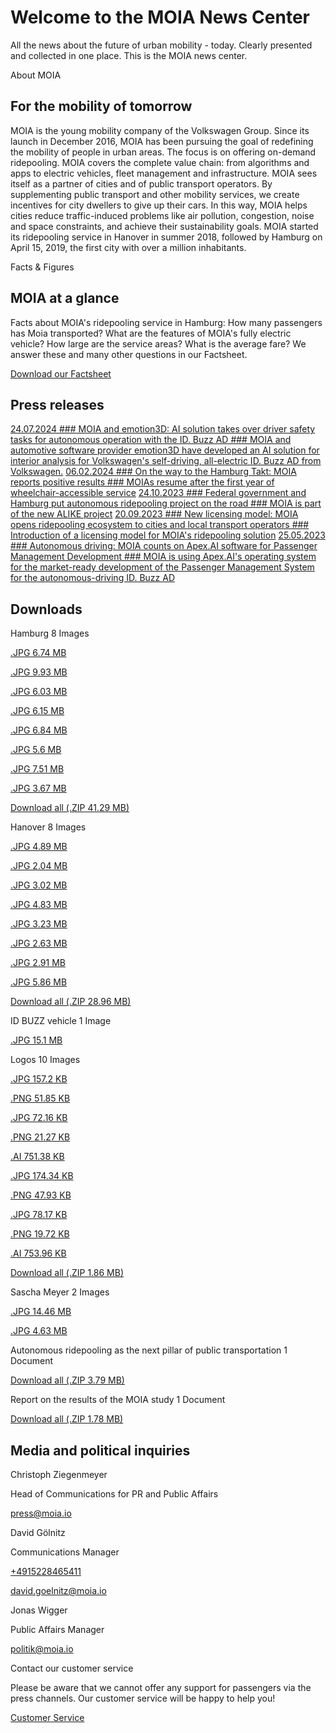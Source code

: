 Welcome to the MOIA News Center
==========

All the news about the future of urban mobility - today. Clearly presented and collected in one place. This is the MOIA news center.

About MOIA

For the mobility of tomorrow
----------

MOIA is the young mobility company of the Volkswagen Group. Since its launch in December 2016, MOIA has been pursuing the goal of redefining the mobility of people in urban areas. The focus is on offering on-demand ridepooling. MOIA covers the complete value chain: from algorithms and apps to electric vehicles, fleet management and infrastructure. MOIA sees itself as a partner of cities and of public transport operators. By supplementing public transport and other mobility services, we create incentives for city dwellers to give up their cars. In this way, MOIA helps cities reduce traffic-induced problems like air pollution, congestion, noise and space constraints, and achieve their sustainability goals. MOIA started its ridepooling service in Hanover in summer 2018, followed by Hamburg on April 15, 2019, the first city with over a million inhabitants.

Facts & Figures

MOIA at a glance
----------

Facts about MOIA's ridepooling service in Hamburg: How many passengers has Moia transported? What are the features of MOIA's fully electric vehicle? How large are the service areas? What is the average fare? We answer these and many other questions in our Factsheet.

[Download our Factsheet](https://www.moia.io/news-center/MOIA_Factsheet_Hamburg_EN.pdf)

Press releases
----------

[24.07.2024 ### MOIA and emotion3D: AI solution takes over driver safety tasks for autonomous operation with the ID. Buzz AD ### MOIA and automotive software provider emotion3D have developed an AI solution for interior analysis for Volkswagen's self-driving, all-electric ID. Buzz AD from Volkswagen.](https://www.moia.io/en/news-center/ai-takes-over-safety-tasks-from-the-driver)
[06.02.2024 ### On the way to the Hamburg Takt: MOIA reports positive results ### MOIAs resume after the first year of wheelchair-accessible service](https://www.moia.io/en/news-center/moia-reports-positive-results)
[24.10.2023 ### Federal government and Hamburg put autonomous ridepooling project on the road ### MOIA is part of the new ALIKE project](https://www.moia.io/en/news-center/federal-government-and-hamburg-put-autonomous-ridepooling-on-the-road)
[20.09.2023 ### New licensing model: MOIA opens ridepooling ecosystem to cities and local transport operators ### Introduction of a licensing model for MOIA's ridepooling solution](https://www.moia.io/en/news-center/new-licensing-model-moia-opens-ridepooling-ecosystem-to-cities-and-local-transport-operators)
[25.05.2023 ### Autonomous driving: MOIA counts on Apex.AI software for Passenger Management Development ### MOIA is using Apex.AI's operating system for the market-ready development of the Passenger Management System for the autonomous-driving ID. Buzz AD](https://www.moia.io/en/news-center/autonomous-driving-moia-counts-on-apex-ai-software-for-passenger-management-development)

Downloads
----------

Hamburg 8 Images

[.JPG 6.74 MB](https://www.moia.io/news-center/downloads/hamburg/MOIA_Ansicht1.jpg)

[](https://www.moia.io/news-center/downloads/hamburg/MOIA_Ansicht1.jpg)

[.JPG 9.93 MB](https://www.moia.io/news-center/downloads/hamburg/MOIA_Ansicht2.jpg)

[](https://www.moia.io/news-center/downloads/hamburg/MOIA_Ansicht2.jpg)

[.JPG 6.03 MB](https://www.moia.io/news-center/downloads/hamburg/MOIA_Ansicht3.jpg)

[](https://www.moia.io/news-center/downloads/hamburg/MOIA_Ansicht3.jpg)

[.JPG 6.15 MB](https://www.moia.io/news-center/downloads/hamburg/MOIA_rueckansicht1.jpg)

[](https://www.moia.io/news-center/downloads/hamburg/MOIA_rueckansicht1.jpg)

[.JPG 6.84 MB](https://www.moia.io/news-center/downloads/hamburg/MOIA_rueckansicht2.jpg)

[](https://www.moia.io/news-center/downloads/hamburg/MOIA_rueckansicht2.jpg)

[.JPG 5.6 MB](https://www.moia.io/news-center/downloads/hamburg/MOIA_innenansicht.jpg)

[](https://www.moia.io/news-center/downloads/hamburg/MOIA_innenansicht.jpg)

[.JPG 7.51 MB](https://www.moia.io/news-center/downloads/hamburg/MOIA_WAV%20mit%20Rampe.jpg)

[](https://www.moia.io/news-center/downloads/hamburg/MOIA_WAV%20mit%20Rampe.jpg)

[.JPG 3.67 MB](https://www.moia.io/news-center/downloads/hamburg/MOIA_WAV_Vorderansicht.jpg)

[](https://www.moia.io/news-center/downloads/hamburg/MOIA_WAV_Vorderansicht.jpg)

[Download all (.ZIP 41.29 MB)](https://www.moia.io/news-center/downloads/hamburg/MOIA%20in%20Hamburg.zip)

Hanover 8 Images

[.JPG 4.89 MB](https://www.moia.io/news-center/downloads/hannover/200817_MOIA_Ladefeld%20Hannover_Zoom.JPG)

[](https://www.moia.io/news-center/downloads/hannover/200817_MOIA_Ladefeld%20Hannover_Zoom.JPG)

[.JPG 2.04 MB](https://www.moia.io/news-center/downloads/hannover/200817_MOIA_Ladefeld%20Hannover.JPG)

[](https://www.moia.io/news-center/downloads/hannover/200817_MOIA_Ladefeld%20Hannover.JPG)

[.JPG 3.02 MB](https://www.moia.io/news-center/downloads/hannover/200817_MOIA_Hannover_Oper.JPG)

[](https://www.moia.io/news-center/downloads/hannover/200817_MOIA_Hannover_Oper.JPG)

[.JPG 4.83 MB](https://www.moia.io/news-center/downloads/hannover/200817_MOIA_Hannover_Ladefeld%202.JPG)

[](https://www.moia.io/news-center/downloads/hannover/200817_MOIA_Hannover_Ladefeld%202.JPG)

[.JPG 3.23 MB](https://www.moia.io/news-center/downloads/hannover/200817_MOIA_Fahrzeuge%20Reihe_R%C3%BCckansicht.JPG)

[](https://www.moia.io/news-center/downloads/hannover/200817_MOIA_Fahrzeuge%20Reihe_R%C3%BCckansicht.JPG)

[.JPG 2.63 MB](https://www.moia.io/news-center/downloads/hannover/200817_MOIA_Fahrzeuge%20Lades%C3%A4ulen%201.JPG)

[](https://www.moia.io/news-center/downloads/hannover/200817_MOIA_Fahrzeuge%20Lades%C3%A4ulen%201.JPG)

[.JPG 2.91 MB](https://www.moia.io/news-center/downloads/hannover/200817_MOIA_Fahrzeuge%20in%20Reihe_vorne.JPG)

[](https://www.moia.io/news-center/downloads/hannover/200817_MOIA_Fahrzeuge%20in%20Reihe_vorne.JPG)

[.JPG 5.86 MB](https://www.moia.io/news-center/downloads/hannover/200817_MOIA_Fahrzeug%20quer%20vor%20Wasserturm.JPG)

[](https://www.moia.io/news-center/downloads/hannover/200817_MOIA_Fahrzeug%20quer%20vor%20Wasserturm.JPG)

[Download all (.ZIP 28.96 MB)](https://www.moia.io/news-center/downloads/hannover/MOIA%20in%20Hannover.zip)

ID BUZZ vehicle 1 Image

[.JPG 15.1 MB](https://www.moia.io/news-center/downloads/ID%20Buzz%20Fahrzeug/230315_MOIA_Pressebild_ID.jpg)

[](https://www.moia.io/news-center/downloads/ID%20Buzz%20Fahrzeug/230315_MOIA_Pressebild_ID.jpg)

Logos 10 Images

[.JPG 157.2 KB](https://www.moia.io/news-center/downloads/logos/Logos%20MOIA/MOIA_logo_black_HQ.jpg)

[](https://www.moia.io/news-center/downloads/logos/Logos%20MOIA/MOIA_logo_black_HQ.jpg)

[.PNG 51.85 KB](https://www.moia.io/news-center/downloads/logos/Logos%20MOIA/MOIA_logo_black_HQ.png)

[](https://www.moia.io/news-center/downloads/logos/Logos%20MOIA/MOIA_logo_black_HQ.png)

[.JPG 72.16 KB](https://www.moia.io/news-center/downloads/logos/Logos%20MOIA/MOIA_logo_black_LQ.jpg)

[](https://www.moia.io/news-center/downloads/logos/Logos%20MOIA/MOIA_logo_black_LQ.jpg)

[.PNG 21.27 KB](https://www.moia.io/news-center/downloads/logos/Logos%20MOIA/MOIA_logo_black_LQ.png)

[](https://www.moia.io/news-center/downloads/logos/Logos%20MOIA/MOIA_logo_black_LQ.png)

[.AI 751.38 KB](https://www.moia.io/news-center/downloads/logos/Logos%20MOIA/MOIA_logo_black_vector.ai)

[](https://www.moia.io/news-center/downloads/logos/Logos%20MOIA/MOIA_logo_black_vector.ai)

[.JPG 174.34 KB](https://www.moia.io/news-center/downloads/logos/Logos%20MOIA/MOIA_logo_white_HQ.jpg)

[](https://www.moia.io/news-center/downloads/logos/Logos%20MOIA/MOIA_logo_white_HQ.jpg)

[.PNG 47.93 KB](https://www.moia.io/news-center/downloads/logos/Logos%20MOIA/MOIA_logo_white_HQ.png)

[](https://www.moia.io/news-center/downloads/logos/Logos%20MOIA/MOIA_logo_white_HQ.png)

[.JPG 78.17 KB](https://www.moia.io/news-center/downloads/logos/Logos%20MOIA/MOIA_logo_white_LQ.jpg)

[](https://www.moia.io/news-center/downloads/logos/Logos%20MOIA/MOIA_logo_white_LQ.jpg)

[.PNG 19.72 KB](https://www.moia.io/news-center/downloads/logos/Logos%20MOIA/MOIA_logo_white_LQ.png)

[](https://www.moia.io/news-center/downloads/logos/Logos%20MOIA/MOIA_logo_white_LQ.png)

[.AI 753.96 KB](https://www.moia.io/news-center/downloads/logos/Logos%20MOIA/MOIA_logo_white_vector.ai)

[](https://www.moia.io/news-center/downloads/logos/Logos%20MOIA/MOIA_logo_white_vector.ai)

[Download all (.ZIP 1.86 MB)](https://www.moia.io/news-center/downloads/logos/Logos%20MOIA/MOIA%20Logos.zip)

Sascha Meyer 2 Images

[.JPG 14.46 MB](https://www.moia.io/news-center/downloads/sascha-meyer/Sascha%20Meyer/Sascha%20Meyer.jpg)

[](https://www.moia.io/news-center/downloads/sascha-meyer/Sascha%20Meyer/Sascha%20Meyer.jpg)

[.JPG 4.63 MB](https://www.moia.io/news-center/downloads/sascha-meyer/Sascha%20Meyer/CEO%20MOIA_Sascha%20Meyer_im%20MOIA.jpg)

[](https://www.moia.io/news-center/downloads/sascha-meyer/Sascha%20Meyer/CEO%20MOIA_Sascha%20Meyer_im%20MOIA.jpg)

Autonomous ridepooling as the next pillar of public transportation 1 Document

[Download all (.ZIP 3.79 MB)](https://www.moia.io/news-center/downloads/MOIA_autonomous-ridepooling_white-paper_EN.pdf)

Report on the results of the MOIA study 1 Document

[Download all (.ZIP 1.78 MB)](https://www.moia.io/news-center/downloads/220201_MOIA_Report_Results_MOIA-study.pdf)

Media and political inquiries
----------

Christoph Ziegenmeyer

Head of Communications for PR and Public Affairs

[press@moia.io](tel:press@moia.io)

David Gölnitz

Communications Manager

[\+4915228465411](tel:+4915228465411)

[david.goelnitz@moia.io](mailto:david.goelnitz@moia.io)

Jonas Wigger

Public Affairs Manager

[politik@moia.io](mailto:politik@moia.io)

Contact our customer service

Please be aware that we cannot offer any support for passengers via the press channels. Our customer service will be happy to help you!

[Customer Service](https://help.moia.io/hc/en)
